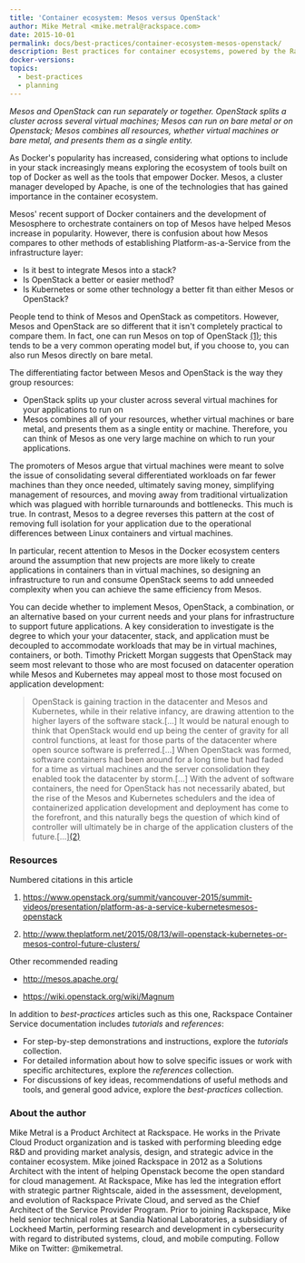 ```yaml
---
title: 'Container ecosystem: Mesos versus OpenStack'
author: Mike Metral <mike.metral@rackspace.com>
date: 2015-10-01
permalink: docs/best-practices/container-ecosystem-mesos-openstack/
description: Best practices for container ecosystems, powered by the Rackspace Container Service
docker-versions:
topics:
  - best-practices
  - planning
---
```


*Mesos and OpenStack can run separately or together. OpenStack
splits a cluster across several virtual machines; Mesos can run on bare metal or on Openstack; Mesos combines all resources, whether virtual machines or bare metal,
and presents them as a single entity.*

As Docker's popularity has increased, considering what options to include in your stack increasingly means exploring the ecosystem of tools built on top of Docker as well as
the tools that empower Docker. Mesos, a cluster manager developed by Apache, is one of the
technologies that has gained importance in the container ecosystem.

Mesos' recent support of Docker containers and the development of
Mesosphere to orchestrate containers on top of Mesos have helped Mesos
increase in popularity. However, there
is confusion about how Mesos compares to other methods of
establishing Platform-as-a-Service from the infrastructure layer: 
- Is it best to integrate Mesos into a stack? 
- Is OpenStack a better or easier method?
- Is Kubernetes or some other technology a better fit than either Mesos or OpenStack?

People tend to think of Mesos and OpenStack as competitors.
However, Mesos and OpenStack are so different that it isn't completely practical to
compare them. In fact, one can run Mesos on top of OpenStack [(1)](#resources); this tends
to be a very common operating model but, if you choose to, you can also
run Mesos directly on bare metal.

The differentiating factor between Mesos and OpenStack is the way they group resources:
- OpenStack splits up your cluster across several virtual machines for your applications to run on
- Mesos combines all of your resources, whether virtual machines or bare metal, and presents them as a single entity or machine.
Therefore, you can think of Mesos as one
very large machine on which to run your applications.

The promoters of Mesos argue that virtual machines were meant
to solve the issue of
consolidating several differentiated workloads on far fewer machines
than they once needed, ultimately saving money,
simplifying management of resources,
and moving away from traditional virtualization which was plagued with
horrible turnarounds and bottlenecks. This much is true. In contrast,
Mesos to a degree reverses this pattern at the cost of removing full
isolation for your application due to the operational differences between Linux containers
and virtual machines.

In particular, recent attention to Mesos in the Docker ecosystem centers
around the assumption that new projects are more likely to create applications in containers than in virtual machines,
so designing an infrastructure to run and consume OpenStack seems to add unneeded complexity when you can achieve the same efficiency from Mesos.

You can decide whether to implement Mesos, OpenStack, a combination, or an alternative based on your current needs and your plans for infrastructure to support future applications.
A key consideration to investigate is the degree to which your
your datacenter, stack, and application must be decoupled
to accommodate workloads that may be in virtual machines, containers, or both.
Timothy Prickett Morgan	suggests that OpenStack may seem most relevant to those who are most focused on datacenter operation while Mesos and Kubernetes may appeal most to those most focused on application development:

> OpenStack is gaining traction in the datacenter and Mesos and Kubernetes, while in their relative infancy, are drawing attention to the higher layers of the software stack.\[...\] It would be natural enough to think that OpenStack would end up being the center of gravity for all control functions, at least for those parts of the datacenter where open source software is preferred.\[...\] When OpenStack was formed, software containers had been around for a long time but had faded for a time as virtual machines and the server consolidation they enabled took the datacenter by storm.\[...\] With the advent of software containers, the need for OpenStack has not necessarily abated, but the rise of the Mesos and Kubernetes schedulers and the idea of containerized application development and deployment has come to the forefront, and this naturally begs the question of which kind of controller will ultimately be in charge of the application clusters of the future.\[...\][(2)](#resources)

<a name="resources"></a>
### Resources

Numbered citations in this article

1. <https://www.openstack.org/summit/vancouver-2015/summit-videos/presentation/platform-as-a-service-kubernetesmesos-openstack>

2. <http://www.theplatform.net/2015/08/13/will-openstack-kubernetes-or-mesos-control-future-clusters/>

Other recommended reading

- <http://mesos.apache.org/>

- <https://wiki.openstack.org/wiki/Magnum>

In addition to *best-practices* articles such as this one,
Rackspace Container Service documentation includes *tutorials* and *references*:

* For step-by-step demonstrations and instructions, explore the *tutorials* collection.
* For detailed information about how to solve specific issues or work with specific architectures,
  explore the *references* collection.
* For discussions of key ideas, recommendations of useful methods and tools, and
  general good advice, explore the *best-practices* collection.

### About the author

Mike Metral is a Product Architect at Rackspace. He works in the Private Cloud Product organization and is tasked with performing bleeding edge R&D and providing market analysis, design, and strategic advice in the container ecosystem. Mike joined Rackspace in 2012 as a Solutions Architect with the intent of helping Openstack become the open standard for cloud management. At Rackspace, Mike has led the integration effort with strategic partner Rightscale, aided in the assessment, development, and evolution of Rackspace Private Cloud, and served as the Chief Architect of the Service Provider Program. Prior to joining Rackspace, Mike held senior technical roles at Sandia National Laboratories, a subsidiary of Lockheed Martin, performing research and development in cybersecurity with regard to distributed systems, cloud, and mobile computing. Follow Mike on Twitter: @mikemetral.
